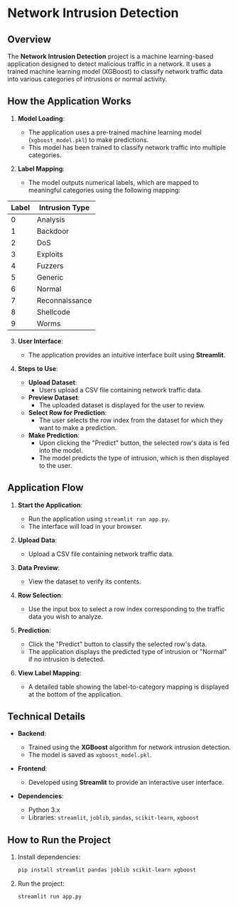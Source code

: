 # Network Intrusion Detection

## Overview
The **Network Intrusion Detection** project is a machine learning-based application designed to detect malicious traffic in a network. It uses a trained machine learning model (XGBoost) to classify network traffic data into various categories of intrusions or normal activity.

## How the Application Works

1. **Model Loading**:
   - The application uses a pre-trained machine learning model (`xgboost_model.pkl`) to make predictions. 
   - This model has been trained to classify network traffic into multiple categories.

2. **Label Mapping**:
   - The model outputs numerical labels, which are mapped to meaningful categories using the following mapping:

| Label | Intrusion Type       |
|-------|----------------------|
| 0     | Analysis            |
| 1     | Backdoor            |
| 2     | DoS                 |
| 3     | Exploits            |
| 4     | Fuzzers             |
| 5     | Generic             |
| 6     | Normal              |
| 7     | Reconnaissance      |
| 8     | Shellcode           |
| 9     | Worms               |

3. **User Interface**:
   - The application provides an intuitive interface built using **Streamlit**.

4. **Steps to Use**:
   - **Upload Dataset**:
     - Users upload a CSV file containing network traffic data.
   - **Preview Dataset**:
     - The uploaded dataset is displayed for the user to review.
   - **Select Row for Prediction**:
     - The user selects the row index from the dataset for which they want to make a prediction.
   - **Make Prediction**:
     - Upon clicking the "Predict" button, the selected row's data is fed into the model.
     - The model predicts the type of intrusion, which is then displayed to the user.

## Application Flow

1. **Start the Application**:
   - Run the application using `streamlit run app.py`.
   - The interface will load in your browser.

2. **Upload Data**:
   - Upload a CSV file containing network traffic data.

3. **Data Preview**:
   - View the dataset to verify its contents.

4. **Row Selection**:
   - Use the input box to select a row index corresponding to the traffic data you wish to analyze.

5. **Prediction**:
   - Click the "Predict" button to classify the selected row's data.
   - The application displays the predicted type of intrusion or "Normal" if no intrusion is detected.

6. **View Label Mapping**:
   - A detailed table showing the label-to-category mapping is displayed at the bottom of the application.

## Technical Details

- **Backend**:
  - Trained using the **XGBoost** algorithm for network intrusion detection.
  - The model is saved as `xgboost_model.pkl`.

- **Frontend**:
  - Developed using **Streamlit** to provide an interactive user interface.

- **Dependencies**:
  - Python 3.x
  - Libraries: `streamlit`, `joblib`, `pandas`, `scikit-learn`, `xgboost`

## How to Run the Project

1. Install dependencies:
   ```bash
   pip install streamlit pandas joblib scikit-learn xgboost
1. Run the project:
   ```bash
   streamlit run app.py
